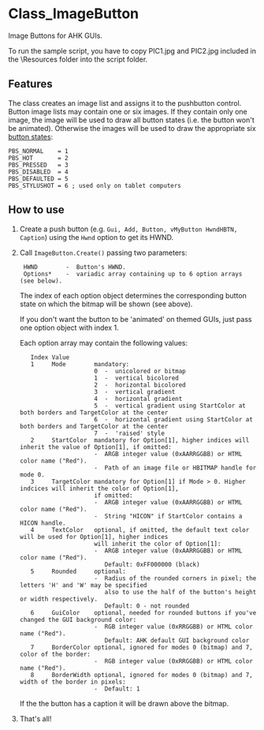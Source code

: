 # Class_ImageButton #

Image Buttons for AHK GUIs.

To run the sample script, you have to copy PIC1.jpg and PIC2.jpg included in the \Resources folder into the script folder.

## Features ##
The class creates an image list and assigns it to the pushbutton control. Button image lists may contain one or six images. If they contain only one image, the image will be used to draw all button states (i.e. the button won't be animated). Otherwise the images will be used to draw the appropriate six [button states](http://msdn.microsoft.com/en-us/windows/bb775975):  

    PBS_NORMAL    = 1
    PBS_HOT       = 2
    PBS_PRESSED   = 3
    PBS_DISABLED  = 4
    PBS_DEFAULTED = 5
    PBS_STYLUSHOT = 6 ; used only on tablet computers
    
## How to use ##

1. Create a push button (e.g. `Gui, Add, Button, vMyButton HwndHBTN, Caption`) using the `Hwnd` option to get its HWND.  

2. Call `ImageButton.Create()` passing two parameters: 
     
        HWND        -  Button's HWND.  
        Options*    -  variadic array containing up to 6 option arrays (see below).

	The index of each option object determines the corresponding button state on which the bitmap will be shown (see above).

	If you don't want the button to be 'animated' on themed GUIs, just pass one option object with index 1.  

	Each option array may contain the following values:  

          Index Value
          1     Mode        mandatory:
                            0  -  unicolored or bitmap
                            1  -  vertical bicolored
                            2  -  horizontal bicolored
                            3  -  vertical gradient
                            4  -  horizontal gradient
                            5  -  vertical gradient using StartColor at both borders and TargetColor at the center
                            6  -  horizontal gradient using StartColor at both borders and TargetColor at the center
                            7  -  'raised' style
          2     StartColor  mandatory for Option[1], higher indices will inherit the value of Option[1], if omitted:
                            -  ARGB integer value (0xAARRGGBB) or HTML color name ("Red").
                            -  Path of an image file or HBITMAP handle for mode 0.
          3     TargetColor mandatory for Option[1] if Mode > 0. Higher indcices will inherit the color of Option[1],
                            if omitted:
                            -  ARGB integer value (0xAARRGGBB) or HTML color name ("Red").
                            -  String "HICON" if StartColor contains a HICON handle.
          4     TextColor   optional, if omitted, the default text color will be used for Option[1], higher indices
                            will inherit the color of Option[1]:
                            -  ARGB integer value (0xAARRGGBB) or HTML color name ("Red").
                               Default: 0xFF000000 (black)
          5     Rounded     optional:
                            -  Radius of the rounded corners in pixel; the letters 'H' and 'W' may be specified
                               also to use the half of the button's height or width respectively.
                               Default: 0 - not rounded
          6     GuiColor    optional, needed for rounded buttons if you've changed the GUI background color:
                            -  RGB integer value (0xRRGGBB) or HTML color name ("Red").
                               Default: AHK default GUI background color
          7     BorderColor optional, ignored for modes 0 (bitmap) and 7, color of the border:
                            -  RGB integer value (0xRRGGBB) or HTML color name ("Red").
          8     BorderWidth optional, ignored for modes 0 (bitmap) and 7, width of the border in pixels:
                            -  Default: 1
	
	If the the button has a caption it will be drawn above the bitmap.

3. That's all!

